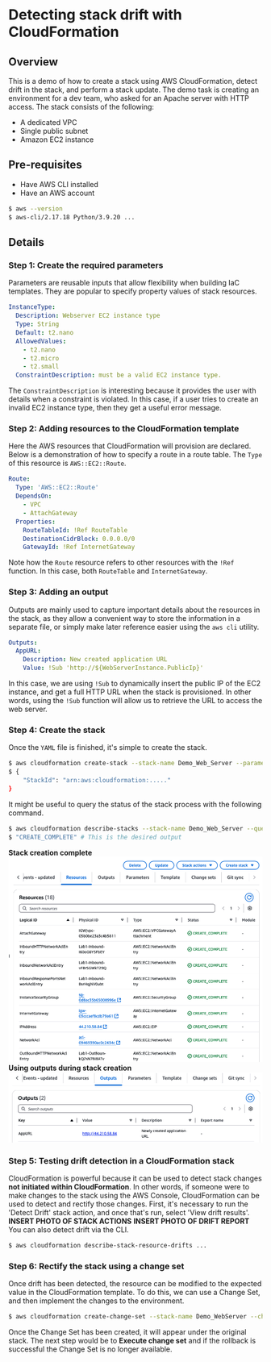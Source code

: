 # Detecting stack drift with CloudFormation

## Overview
This is a demo of how to create a stack using AWS CloudFormation, detect drift in the stack, and perform a stack update. The demo task is creating an environment for a dev team, who asked for an Apache server with HTTP access. The stack consists of the following:
- A dedicated VPC
- Single public subnet
- Amazon EC2 instance

## Pre-requisites
- Have AWS CLI installed
- Have an AWS account
```bash
$ aws --version
$ aws-cli/2.17.18 Python/3.9.20 ...
```
## Details
### Step 1: Create the required parameters
Parameters are reusable inputs that allow flexibility when building IaC templates. They are popular to specify property values of stack resources.
```yaml
InstanceType:
  Description: Webserver EC2 instance type
  Type: String
  Default: t2.nano
  AllowedValues:
    - t2.nano
    - t2.micro
    - t2.small
  ConstraintDescription: must be a valid EC2 instance type.
```
The `ConstraintDescription` is interesting because it provides the user with details when a constraint is violated. In this case, if a user tries to create an invalid EC2 instance type, then they get a useful error message.

### Step 2: Adding resources to the CloudFormation template
Here the AWS resources that CloudFormation will provision are declared. Below is a demonstration of how to specify a route in a route table. The `Type` of this resource is `AWS::EC2::Route`.
```yaml
Route:
  Type: 'AWS::EC2::Route'
  DependsOn:
    - VPC
    - AttachGateway
  Properties:
    RouteTableId: !Ref RouteTable
    DestinationCidrBlock: 0.0.0.0/0
    GatewayId: !Ref InternetGateway
```
Note how the `Route` resource refers to other resources with the `!Ref` function. In this case, both `RouteTable` and `InternetGateway`.

### Step 3: Adding an output
Outputs are mainly used to capture important details about the resources in the stack, as they allow a convenient way to store the information in a separate file, or simply make later reference easier using the `aws cli` utility.
```yaml
Outputs:
  AppURL:
    Description: New created application URL
    Value: !Sub 'http://${WebServerInstance.PublicIp}'
```
In this case, we are using `!Sub` to dynamically insert the public IP of the EC2 instance, and get a full HTTP URL when the stack is provisioned. In other words, using the `!Sub` function will allow us to retrieve the URL to access the web server.

### Step 4: Create the stack
Once the `YAML` file is finished, it's simple to create the stack.
```bash
$ aws cloudformation create-stack --stack-name Demo_Web_Server --parameters ParameterKey=InstanceType,ParameterValue=t2.micro --template-body file://cf_stack.yaml
$ {
    "StackId": "arn:aws:cloudformation:....."
}
```
It might be useful to query the status of the stack process with the following command.
```bash
$ aws cloudformation describe-stacks --stack-name Demo_Web_Server --query "Stacks[0].StackStatus"
$ "CREATE_COMPLETE" # This is the desired output
```
**Stack creation complete**
![Link](https://github.com/bernie-cm/cloudformation_lab/blob/main/assets/20250308_cloudformation_stack_created.png)
**Using outputs during stack creation**
![Link](https://github.com/bernie-cm/cloudformation_lab/blob/main/assets/20250308_cloudformation_outputs.png)

### Step 5: Testing drift detection in a CloudFormation stack
CloudFormation is powerful because it can be used to detect stack changes **not initiated within CloudFormation**. In other words, if someone were to make changes to the stack using the AWS Console, CloudFormation can be used to detect and rectify those changes.
First, it's necessary to run the 'Detect Drift' stack action, and once that's run, select 'View drift results'.
**INSERT PHOTO OF STACK ACTIONS**
**INSERT PHOTO OF DRIFT REPORT**
You can also detect drift via the CLI.
```bash
$ aws cloudformation describe-stack-resource-drifts ...
```

### Step 6: Rectify the stack using a change set
Once drift has been detected, the resource can be modified to the expected value in the CloudFormation template. To do this, we can use a Change Set, and then implement the changes to the environment.
```bash
$ aws cloudformation create-change-set --stack-name Demo_WebServer --change-set-name Demo_Change_set --parameters ParameterKey=InstanceyType,ParameterValue=t2.micro, --template-body file://cf_stack-CS.yaml
```
Once the Change Set has been created, it will appear under the original stack. The next step would be to **Execute change set** and if the rollback is successful the Change Set is no longer available.
